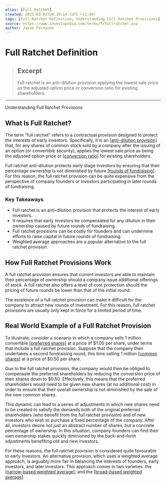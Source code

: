 ```yaml
---
alias: [Full Ratchet]
created: 2021-03-02T20:10:14 (UTC +11:00)
tags: [Full Ratchet Definition, Understanding Full Ratchet Provisions]
source: https://www.investopedia.com/terms/f/fullratchet.asp
author: Jason Fernando
---
```


# Full Ratchet Definition

> ## Excerpt
> Full ratchet is an anti-dilution provision applying the lowest sale price as the adjusted option price or conversion ratio for existing shareholders.

---

Understanding Full Ratchet Provisions
## What Is Full Ratchet?

The term “full ratchet” refers to a contractual provision designed to protect the interests of early investors. Specifically, it is an [[anti-dilution provision]](https://www.investopedia.com/terms/a/anti-dilutionprovision.asp) that, for any shares of common stock sold by a company after the issuing of an option (or convertible security), applies the lowest sale price as being the adjusted option price or [[conversion ratio]](https://www.investopedia.com/terms/c/conversionratio.asp) for existing shareholders.

Full ratchet anti-dilution protects early stage investors by ensuring that their percentage ownership is not diminished by future [[rounds of fundraising]](https://www.investopedia.com/articles/personal-finance/102015/series-b-c-funding-what-it-all-means-and-how-it-works.asp). For this reason, the full ratchet provision can be quite expensive from the perspective of company founders or investors participating in later rounds of fundraising.

### Key Takeaways

-   Full ratchet is an anti-dilution provision that protects the interest of early investors.
-   It requires that early investors be compensated for any dilution in their ownership caused by future rounds of fundraising.
-   Full ratchet provisions can be costly for founders and can undermine efforts to raise capital in future rounds of fundraising.
-   Weighted average approaches are a popular alternative to the full ratchet provision.

## How Full Ratchet Provisions Work

A full ratchet provision ensures that current investors are able to maintain their percentage of ownership should a company issue additional offerings of stock. A full ratchet also offers a level of cost protection should the pricing of future rounds be lower than that of the initial round.

The existence of a full ratchet provision can make it difficult for the company to attract new rounds of investment. For this reason, full ratchet provisions are usually only kept in force for a limited period of time.

## Real World Example of a Full Ratchet Provision

To illustrate, consider a scenario in which a company sells 1 million convertible [[preferred shares]](https://www.investopedia.com/terms/p/preference-shares.asp) at a price of $1.00 per share, under terms that include a full ratchet provision. Suppose that the company then undertakes a second fundraising round, this time selling 1 million [[common shares]](https://www.investopedia.com/terms/c/commonstock.asp) at a price of $0.50 per share.

Due to the full ratchet provision, the company would then be obliged to compensate the preferred shareholders by reducing the conversion price of their shares down to $0.50. Effectively, this means that the preferred shareholders would need to be given new shares (at no additional cost) in order to ensure that their overall ownership is not diminished by the sale of the new common shares.

This dynamic can lead to a series of adjustments in which new shares need to be created to satisfy the demands both of the original preferred shareholders (who benefit from the full ratchet provision) and of new investors who wish to purchase a fixed percentage of the company. After all, investors desire not just an abstract number of shares, but a concrete percentage of ownership. In this situation, company founders can find their own ownership stakes quickly diminished by the back-and-forth adjustments benefiting old and new investors.

For these reasons, the full ratchet provision is considered quite favourable to early investors. An alternative provision, which uses a weighted average approach, is arguably more fair in balancing the interests of founders, early investors, and later investors. This approach comes in two varieties: the [[narrow-based weighted average]](https://www.investopedia.com/terms/n/narrowbasedweightedaverage.asp), and the [[broad-based weighted average]](https://www.investopedia.com/terms/b/broadbasedweightedaverage.asp).
